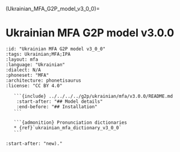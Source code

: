 (Ukrainian_MFA_G2P_model_v3_0_0)=
# Ukrainian MFA G2P model v3.0.0

``````{g2p} Ukrainian MFA G2P model v3.0.0
:id: "Ukrainian MFA G2P model v3_0_0"
:tags: Ukrainian;MFA;IPA
:layout: mfa
:language: "Ukrainian"
:dialect: N/A
:phoneset: "MFA"
:architecture: phonetisaurus
:license: "CC BY 4.0"

   ```{include} ../../../../g2p/ukrainian/mfa/v3.0.0/README.md
    :start-after: "## Model details"
    :end-before: "## Installation"
   ```

   ```{admonition} Pronunciation dictionaries
   * {ref}`ukrainian_mfa_dictionary_v3_0_0`
   ```
``````

```{include} ../../../../g2p/ukrainian/mfa/v3.0.0/README.md
:start-after: "new)."
```
